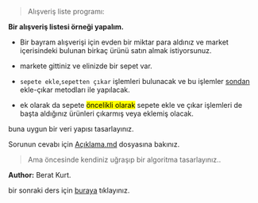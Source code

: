> Alışveriş liste programı:

**Bir alışveriş listesi örneği yapalım.**
 
 * Bir bayram alışverişi için evden bir miktar para aldınız ve market içerisindeki bulunan birkaç ürünü satın almak istiyorsunuz.

 * markete gittiniz ve elinizde bir sepet var.

 * `sepete ekle`,`sepetten çıkar` işlemleri bulunacak ve bu işlemler <u>sondan</u> ekle-çıkar metodları ile yapılacak.

 * ek olarak da sepete <mark>öncelikli olarak</mark> sepete ekle ve çıkar işlemleri de başta aldığınız ürünleri  çıkarmış veya eklemiş olacak. 
 
 buna uygun bir veri yapısı tasarlayınız.

 Sorunun cevabı için [Açıklama.md](./text/Açıklama.md) dosyasına bakınız.

 > Ama öncesinde kendiniz uğraşıp bir algoritma tasarlayınız..

 **Author:** Berat Kurt.

 bir sonraki ders için [buraya](../ders07/) tıklayınız.
 
 
